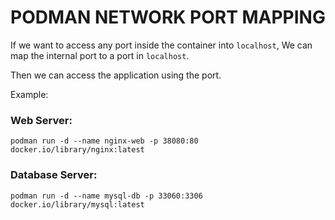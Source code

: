 # PODMAN NETWORK PORT MAPPING


If we want to access any port inside the container into `localhost`,
We can map the internal port to a port in `localhost`.

Then we can access the application using the port.

Example: 

### Web Server:
```
podman run -d --name nginx-web -p 38080:80 docker.io/library/nginx:latest
```
### Database Server:
```
podman run -d --name mysql-db -p 33060:3306 docker.io/library/mysql:latest
```